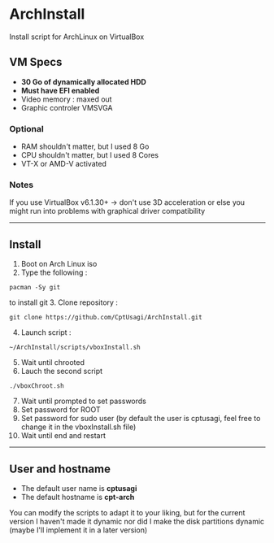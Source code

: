 # ArchInstall

Install script for ArchLinux on VirtualBox

## VM Specs

- **30 Go of dynamically allocated HDD**
- **Must have EFI enabled**
- Video memory : maxed out
- Graphic controler VMSVGA

### Optional
- RAM shouldn't matter, but I used 8 Go
- CPU shouldn't matter, but I used 8 Cores
- VT-X or AMD-V activated

### Notes
If you use VirtualBox v6.1.30+ -> don't use 3D acceleration or else you might run into problems with graphical driver compatibility

---

## Install
1. Boot on Arch Linux iso
2. Type the following :
```
pacman -Sy git
```
to install git
3. Clone repository :
```
git clone https://github.com/CptUsagi/ArchInstall.git
```
4. Launch script :
```
~/ArchInstall/scripts/vboxInstall.sh
```
5. Wait until chrooted
6. Lauch the second script
```
./vboxChroot.sh
```
7. Wait until prompted to set passwords
8. Set password for ROOT
9. Set password for sudo user (by default the user is cptusagi, feel free to change it in the vboxInstall.sh file)
10. Wait until end and restart

---

## User and hostname
- The default user name is **cptusagi**
- The default hostname is **cpt-arch**

You can modify the scripts to adapt it to your liking, but for the current version I haven't made it dynamic nor did I make the disk partitions dynamic (maybe I'll implement it in a later version)
